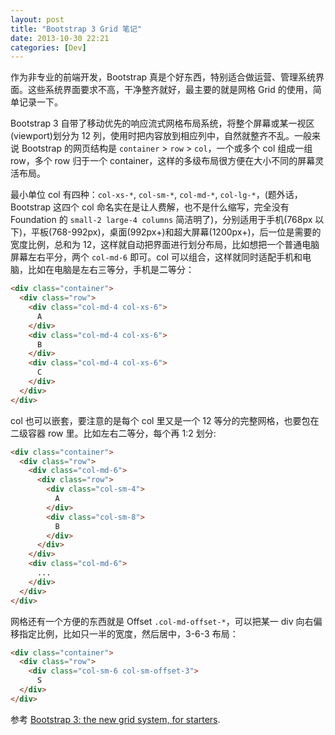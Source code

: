 ```yaml
---
layout: post
title: "Bootstrap 3 Grid 笔记"
date: 2013-10-30 22:21
categories: [Dev]
---
```


作为非专业的前端开发，Bootstrap 真是个好东西，特别适合做运营、管理系统界面。这些系统界面要求不高，干净整齐就好，最主要的就是网格 Grid 的使用，简单记录一下。

Bootstrap 3 自带了移动优先的响应流式网格布局系统，将整个屏幕或某一视区(viewport)划分为 12 列，使用时把内容放到相应列中，自然就整齐不乱。一般来说 Bootstrap 的网页结构是 `container` > `row` > `col`，一个或多个 col 组成一组 row，多个 row 归于一个 container，这样的多级布局很方便在大小不同的屏幕灵活布局。

最小单位 col 有四种：`col-xs-*`, `col-sm-*`, `col-md-*`, `col-lg-*`，(题外话，Bootstrap 这四个 col 命名实在是让人费解，也不是什么缩写，完全没有 Foundation 的 `small-2 large-4 columns` 简洁明了)，分别适用于手机(768px 以下)，平板(768-992px)，桌面(992px+)和超大屏幕(1200px+)，后一位是需要的宽度比例，总和为 12，这样就自动把界面进行划分布局，比如想把一个普通电脑屏幕左右平分，两个 `col-md-6` 即可。col 可以组合，这样就同时适配手机和电脑，比如在电脑是左右三等分，手机是二等分：

```html
<div class="container">
  <div class="row">
    <div class="col-md-4 col-xs-6">
      A
    </div>
    <div class="col-md-4 col-xs-6">
      B
    </div>
    <div class="col-md-4 col-xs-6">
      C
    </div>
  </div>
</div>
```

col 也可以嵌套，要注意的是每个 col 里又是一个 12 等分的完整网格，也要包在二级容器 row 里。比如左右二等分，每个再 1:2 划分:

```html
<div class="container">
  <div class="row">
    <div class="col-md-6">
      <div class="row">
        <div class="col-sm-4">
          A
        </div>
        <div class="col-sm-8">
          B
        </div>
      </div>
    </div>
    <div class="col-md-6">
      ...
    </div>
  </div>
</div>
```

网格还有一个方便的东西就是 Offset `.col-md-offset-*`，可以把某一 div 向右偏移指定比例，比如只一半的宽度，然后居中，3-6-3 布局：

```html
<div class="container">
  <div class="row">
    <div class="col-sm-6 col-sm-offset-3">
      S
  </div>
</div>
```

参考 [Bootstrap 3: the new grid system, for starters](http://www.williamghelfi.com/blog/2013/06/09/bootstrap-3-the-new-grid-system-for-starters/).

